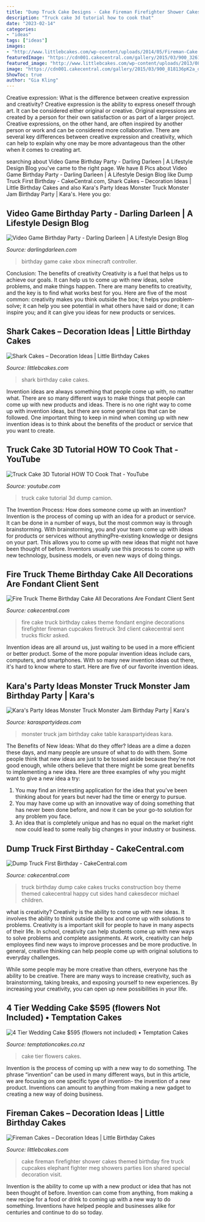 ```yaml
---
title: "Dump Truck Cake Designs - Cake Fireman Firefighter Shower Cakes Themed Birthday Fire Truck Cupcakes Elephant Fighter Meg Showers Parties Lion Shared Special Decoration Visit"
description: "Truck cake 3d tutorial how to cook that"
date: "2023-02-14"
categories:
- "ideas"
tags: ["ideas"]
images:
- "http://www.littlebcakes.com/wp-content/uploads/2014/05/Fireman-Cake.jpg"
featuredImage: "https://cdn001.cakecentral.com/gallery/2015/03/900_32615SO5m_fire-truck-theme-birthday-cake-all-decorations-are-fondant-client-sent-me-a-picture-from-cake-fiction-and-asked-me-to-make-a-similar.jpg"
featured_image: "http://www.littlebcakes.com/wp-content/uploads/2013/08/Shark-Birthday-Cake.jpg"
image: "https://cdn001.cakecentral.com/gallery/2015/03/900_818136pK2a_dump-truck-first-birthday.jpg"
ShowToc: true
author: "Gia Kling"
---
```



Creative expression: What is the difference between creative expression and creativity?
Creative expression is the ability to express oneself through art. It can be considered either original or creative. Original expressions are created by a person for their own satisfaction or as part of a larger project. Creative expressions, on the other hand, are often inspired by another person or work and can be considered more collaborative. There are several key differences between creative expression and creativity, which can help to explain why one may be more advantageous than the other when it comes to creating art.

	

		
searching about Video Game Birthday Party - Darling Darleen | A Lifestyle Design Blog you've came to the right page. We have 8 Pics about Video Game Birthday Party - Darling Darleen | A Lifestyle Design Blog like Dump Truck First Birthday - CakeCentral.com, Shark Cakes – Decoration Ideas | Little Birthday Cakes and also Kara&#039;s Party Ideas Monster Truck Monster Jam Birthday Party | Kara&#039;s. Here you go:
		
    
## Video Game Birthday Party - Darling Darleen | A Lifestyle Design Blog

<img loading=lazy src="https://i0.wp.com/darlingdarleen.com/wp-content/uploads/2015/02/minecraftvideogamebirthdaycake-683x1024.jpg" onerror="this.onerror=null;this.src='https://tse2.mm.bing.net/th?id=OIP.V5rVlNffD973DBQrzLnrHgHaLG&amp;pid=15.1';" alt="Video Game Birthday Party - Darling Darleen | A Lifestyle Design Blog">

_Source: darlingdarleen.com_

>birthday game cake xbox minecraft controller. 

	

Conclusion: The benefits of creativity
Creativity is a fuel that helps us to achieve our goals. It can help us to come up with new ideas, solve problems, and make things happen. There are many benefits to creativity, and the key is to find what works best for you. Here are five of the most common: creativity makes you think outside the box; it helps you problem-solve; it can help you see potential in what others have said or done; it can inspire you; and it can give you ideas for new products or services.

    
## Shark Cakes – Decoration Ideas | Little Birthday Cakes

<img loading=lazy src="http://www.littlebcakes.com/wp-content/uploads/2013/08/Shark-Birthday-Cake.jpg" onerror="this.onerror=null;this.src='https://tse1.mm.bing.net/th?id=OIP.AcndwturDPPLqPivJyb4BwHaFj&amp;pid=15.1';" alt="Shark Cakes – Decoration Ideas | Little Birthday Cakes">

_Source: littlebcakes.com_

>shark birthday cake cakes. 

	

Invention ideas are always something that people come up with, no matter what. There are so many different ways to make things that people can come up with new products and ideas. There is no one right way to come up with invention ideas, but there are some general tips that can be followed. One important thing to keep in mind when coming up with new invention ideas is to think about the benefits of the product or service that you want to create.

    
## Truck Cake 3D Tutorial HOW TO Cook That - YouTube

<img loading=lazy src="https://i.ytimg.com/vi/PYSEYy7hrls/maxresdefault.jpg" onerror="this.onerror=null;this.src='https://tse1.mm.bing.net/th?id=OIP.ywsaoxzOhiYEAwtGU3tNYAHaEK&amp;pid=15.1';" alt="Truck Cake 3D Tutorial HOW TO Cook That - YouTube">

_Source: youtube.com_

>truck cake tutorial 3d dump camion. 

	

The Invention Process: How does someone come up with an invention?
Invention is the process of coming up with an idea for a product or service. It can be done in a number of ways, but the most common way is through brainstorming. With brainstorming, you and your team come up with ideas for products or services without anythingPre-existing knowledge or designs on your part. This allows you to come up with new ideas that might not have been thought of before. Inventors usually use this process to come up with new technology, business models, or even new ways of doing things.

    
## Fire Truck Theme Birthday Cake All Decorations Are Fondant Client Sent

<img loading=lazy src="https://cdn001.cakecentral.com/gallery/2015/03/900_32615SO5m_fire-truck-theme-birthday-cake-all-decorations-are-fondant-client-sent-me-a-picture-from-cake-fiction-and-asked-me-to-make-a-similar.jpg" onerror="this.onerror=null;this.src='https://tse4.mm.bing.net/th?id=OIP.FmUPI3TUGbJ987QnvixuAAHaLE&amp;pid=15.1';" alt="Fire Truck Theme Birthday Cake All Decorations Are Fondant Client Sent">

_Source: cakecentral.com_

>fire cake truck birthday cakes theme fondant engine decorations firefighter fireman cupcakes firetruck 3rd client cakecentral sent trucks flickr asked. 

	

Invention ideas are all around us, just waiting to be used in a more efficient or better product. Some of the more popular invention ideas include cars, computers, and smartphones. With so many new invention ideas out there, it's hard to know where to start. Here are five of our favorite invention ideas.

    
## Kara&#039;s Party Ideas Monster Truck Monster Jam Birthday Party | Kara&#039;s

<img loading=lazy src="https://karaspartyideas.com/wp-content/uploads/2017/11/Monster-Truck-Monster-Jam-Birthday-Party-via-Karas-Party-Ideas-KarasPartyIdeas.com4_.jpg" onerror="this.onerror=null;this.src='https://tse1.mm.bing.net/th?id=OIP.zb01f-8mLI4GhlDFl_PjZQHaJ3&amp;pid=15.1';" alt="Kara&#039;s Party Ideas Monster Truck Monster Jam Birthday Party | Kara&#039;s">

_Source: karaspartyideas.com_

>monster truck jam birthday cake table karaspartyideas kara. 

	

The Benefits of New Ideas: What do they offer?
Ideas are a dime a dozen these days, and many people are unsure of what to do with them. Some people think that new ideas are just to be tossed aside because they're not good enough, while others believe that there might be some great benefits to implementing a new idea. Here are three examples of why you might want to give a new idea a try: 
1. You may find an interesting application for the idea that you've been thinking about for years but never had the time or energy to pursue. 
2. You may have come up with an innovative way of doing something that has never been done before, and now it can be your go-to solution for any problem you face. 
3. An idea that is completely unique and has no equal on the market right now could lead to some really big changes in your industry or business.

    
## Dump Truck First Birthday - CakeCentral.com

<img loading=lazy src="https://cdn001.cakecentral.com/gallery/2015/03/900_818136pK2a_dump-truck-first-birthday.jpg" onerror="this.onerror=null;this.src='https://tse4.mm.bing.net/th?id=OIP.w0A1PizSMjoFGrVdswXXAgHaJ4&amp;pid=15.1';" alt="Dump Truck First Birthday - CakeCentral.com">

_Source: cakecentral.com_

>truck birthday dump cake cakes trucks construction boy theme themed cakecentral happy cut sides hand cakesdecor michael children. 

	

what is creativity?
Creativity is the ability to come up with new ideas. It involves the ability to think outside the box and come up with solutions to problems.
Creativity is a important skill for people to have in many aspects of their life. In school, creativity can help students come up with new ways to solve problems and complete assignments. At work, creativity can help employees find new ways to improve processes and be more productive. In general, creative thinking can help people come up with original solutions to everyday challenges.

While some people may be more creative than others, everyone has the ability to be creative. There are many ways to increase creativity, such as brainstorming, taking breaks, and exposing yourself to new experiences. By increasing your creativity, you can open up new possibilities in your life.

    
## 4 Tier Wedding Cake $595 (flowers Not Included) • Temptation Cakes

<img loading=lazy src="https://temptationcakes.co.nz/wp-content/uploads/2017/03/DSC_1591.jpg" onerror="this.onerror=null;this.src='https://tse2.mm.bing.net/th?id=OIP.adV9z5arIY_wY_IekXe7yQHaLE&amp;pid=15.1';" alt="4 Tier Wedding Cake $595 (flowers not included) • Temptation Cakes">

_Source: temptationcakes.co.nz_

>cake tier flowers cakes. 

	

Invention is the process of coming up with a new way to do something. The phrase “invention” can be used in many different ways, but in this article, we are focusing on one specific type of invention- the invention of a new product. Inventions can amount to anything from making a new gadget to creating a new way of doing business.

    
## Fireman Cakes – Decoration Ideas | Little Birthday Cakes

<img loading=lazy src="http://www.littlebcakes.com/wp-content/uploads/2014/05/Fireman-Cake.jpg" onerror="this.onerror=null;this.src='https://tse3.mm.bing.net/th?id=OIP.0eRVnTWoklnviyB3D4rPnQHaLK&amp;pid=15.1';" alt="Fireman Cakes – Decoration Ideas | Little Birthday Cakes">

_Source: littlebcakes.com_

>cake fireman firefighter shower cakes themed birthday fire truck cupcakes elephant fighter meg showers parties lion shared special decoration visit. 

	

Invention is the ability to come up with a new product or idea that has not been thought of before. Invention can come from anything, from making a new recipe for a food or drink to coming up with a new way to do something. Inventions have helped people and businesses alike for centuries and continue to do so today.

